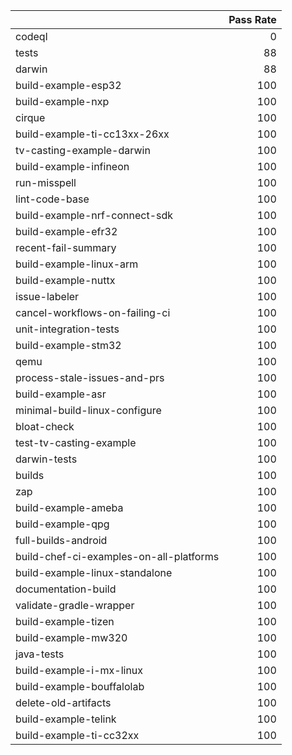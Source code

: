 |                                         |   Pass Rate |
|:----------------------------------------|------------:|
| codeql                                  |           0 |
| tests                                   |          88 |
| darwin                                  |          88 |
| build-example-esp32                     |         100 |
| build-example-nxp                       |         100 |
| cirque                                  |         100 |
| build-example-ti-cc13xx-26xx            |         100 |
| tv-casting-example-darwin               |         100 |
| build-example-infineon                  |         100 |
| run-misspell                            |         100 |
| lint-code-base                          |         100 |
| build-example-nrf-connect-sdk           |         100 |
| build-example-efr32                     |         100 |
| recent-fail-summary                     |         100 |
| build-example-linux-arm                 |         100 |
| build-example-nuttx                     |         100 |
| issue-labeler                           |         100 |
| cancel-workflows-on-failing-ci          |         100 |
| unit-integration-tests                  |         100 |
| build-example-stm32                     |         100 |
| qemu                                    |         100 |
| process-stale-issues-and-prs            |         100 |
| build-example-asr                       |         100 |
| minimal-build-linux-configure           |         100 |
| bloat-check                             |         100 |
| test-tv-casting-example                 |         100 |
| darwin-tests                            |         100 |
| builds                                  |         100 |
| zap                                     |         100 |
| build-example-ameba                     |         100 |
| build-example-qpg                       |         100 |
| full-builds-android                     |         100 |
| build-chef-ci-examples-on-all-platforms |         100 |
| build-example-linux-standalone          |         100 |
| documentation-build                     |         100 |
| validate-gradle-wrapper                 |         100 |
| build-example-tizen                     |         100 |
| build-example-mw320                     |         100 |
| java-tests                              |         100 |
| build-example-i-mx-linux                |         100 |
| build-example-bouffalolab               |         100 |
| delete-old-artifacts                    |         100 |
| build-example-telink                    |         100 |
| build-example-ti-cc32xx                 |         100 |